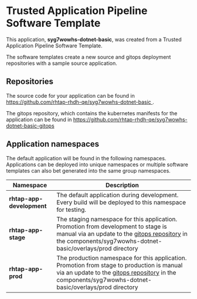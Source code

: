 # Trusted Application Pipeline Software Template

This application, **syg7wowhs-dotnet-basic**, was created from a Trusted Application Pipeline Software Template.

The software templates create a new source and gitops deployment repositories with a sample source application. 

## Repositories

The source code for your application can be found in [https://github.com/rhtap-rhdh-qe/syg7wowhs-dotnet-basic ](https://github.com/rhtap-rhdh-qe/syg7wowhs-dotnet-basic ).
 
The gitops repository, which contains the kubernetes manifests for the application can be found in 
[https://github.com/rhtap-rhdh-qe/syg7wowhs-dotnet-basic-gitops ](https://github.com/rhtap-rhdh-qe/syg7wowhs-dotnet-basic-gitops ) 

## Application namespaces 

The default application will be found in the following namespaces. Applications can be deployed into unique namespaces or multiple software templates can also bet generated into the same group namespaces.  

|  Namespace   |  Description   |  
| -------- | -------- |   
| **rhtap-app-development** | The default application during development. Every build will be deployed to this namespace for testing. | 
| **rhtap-app-stage** | The staging namespace for this application. Promotion from development to stage is manual via an update to the [gitops repository](https://github.com/rhtap-rhdh-qe/syg7wowhs-dotnet-basic-gitops ) in the components/syg7wowhs-dotnet-basic/overlays/prod directory |  
| **rhtap-app-prod** | The production namespace for this application. Promotion from stage to production is manual via an update to the [gitops repository](https://github.com/rhtap-rhdh-qe/syg7wowhs-dotnet-basic-gitops ) in the components/syg7wowhs-dotnet-basic/overlays/prod directory | 